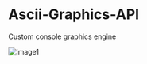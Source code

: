 # Ascii-Graphics-API
Custom console graphics engine

![image1](https://media.giphy.com/media/dTbtqJUp9yeDhZjOkX/source.gif?cid=790b76112cd1ae02775a693b4b9be412b2769041a90916a1&rid=source.gif&ct=g)
